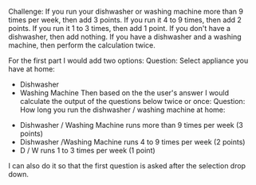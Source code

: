Challenge:
If you run your dishwasher or washing machine more than 9 times per week, then add 3 points. If you run it 4 to 9 times, then add 2 points. If you run it 1 to 3 times, then add 1 point. If you don't have a dishwasher, then add nothing.
If you have a dishwasher and a washing machine, then perform the calculation twice.

For the first part I would add two options:
Question: Select appliance you have at home:
* Dishwasher
* Washing Machine
Then based on the the user's answer I would calculate the output of the questions below twice or once:
Question: How long you run the dishwasher / washing machine at home:
- Dishwasher / Washing Machine runs more than 9 times per week (3 points)
- Dishwasher /Washing Machine runs 4 to 9 times per week (2 points)
- D / W runs 1 to 3 times per week (1 point)

I can also do it so that the first question is asked after the selection drop down. 
